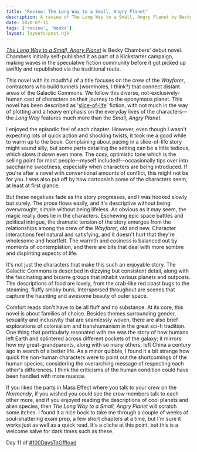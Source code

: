 ```yaml
---
title: "Review: The Long Way to a Small, Angry Planet"
description: A review of The Long Way to a Small, Angry Planet by Becky Chambers.
date: 2020-07-11
tags: ['review', 'books']
layout: layouts/post.njk
---
```

[*The Long Way to a Small, Angry Planet*](https://www.goodreads.com/book/show/22733729-the-long-way-to-a-small-angry-planet) is Becky Chambers' debut novel. Chambers initially self-published it as part of a Kickstarter campaign, making waves in the speculative fiction community before it got picked up swiftly and republished via the traditional route. 

This novel with its mouthful of a title focuses on the crew of the *Wayfarer*, contractors who build tunnels (wormholes, I think?) that connect distant areas of the Galactic Commons. We follow this diverse, not-exclusively-human cast of characters on their journey to the eponymous planet. This novel has been described as '[slice-of-life](https://tvtropes.org/pmwiki/pmwiki.php/Main/SliceOfLife)' fiction, with not much in the way of plotting and a heavy emphasis on the everyday lives of the characters&mdash;the *Long Way* features much more than the *Small, Angry Planet*. 

I enjoyed the episodic feel of each chapter. However, even though I wasn't expecting lots of quick action and shocking twists, it took me a good while to warm up to the book. Complaining about pacing in a slice-of-life story might sound silly, but some parts detailing the setting can be a little tedious, which slows it down even more. The cosy, optimistic tone which is the selling point for most people&mdash;myself included!&mdash;occasionally tips over into saccharine sweetness, especially when characters are being introduced. If you're after a novel with conventional amounts of conflict, this might not be for you. I was also put off by how cartoonish some of the characters seem, at least at first glance. 

But these negatives fade as the story progresses, and I was hooked slowly but surely. The prose flows easily, and it's descriptive without being overwrought, simple without being lifeless. As obvious as it may seem, the magic really does lie in the characters. Eschewing epic space battles and political intrigue, the dramatic tension of the story emerges from the relationships among the crew of the *Wayfarer*, old and new. Character interactions feel natural and satisfying, and it doesn't hurt that they're wholesome and heartfelt. The warmth and cosiness is balanced out by moments of contemplation, and there are bits that deal with more sombre and dispiriting aspects of life. 

It's not just the characters that make this such an enjoyable story. The Galactic Commons is described in dizzying but consistent detail, along with the fascinating and bizarre groups that inhabit various planets and outposts. The descriptions of food are lovely, from the crab-like red coast bugs to the steaming, fluffy smoky buns. Interspersed throughout are scenes that capture the haunting and awesome beauty of outer space.

Comfort reads don't have to be all fluff and no substance. At its core, this novel is about families of choice. Besides themes surrounding gender, sexuality and inclusivity that are seamlessly woven, there are also brief explorations of colonialism and transhumanism in the great sci-fi tradition. One thing that particularly resonated with me was the story of how humans left Earth and splintered across different pockets of the galaxy; it mirrors how my great-grandparents, along with so many others, left China a century ago in search of a better life. As a minor quibble, I found it a bit strange how quick the non-human characters were to point out the shortcomings of the human species, considering the overarching message of respecting each other's differences. I think the criticisms of the human condition could have been handled with more nuance.

If you liked the parts in Mass Effect where you talk to your crew on the *Normandy*, if you wished you could see the crew members talk to each other more, and if you enjoyed reading the descriptions of cool planets and alien species, then *The Long Way to a Small, Angry Planet* will scratch some itches. I found it a nice book to take me through a couple of weeks of soul-shattering exam prep, a few short chapters at a time, but I'm sure it works just as well as a quick read. It's a cliche at this point, but this is a welcome salve for dark times such as these. 

Day 11 of [#100DaysToOffload](https://100daystooffload.com/)